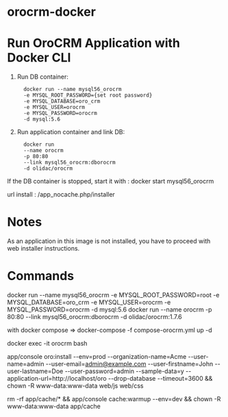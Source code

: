 # orocrm-docker

# Run OroCRM Application with Docker CLI
1. Run DB container:

         docker run --name mysql56_orocrm 
         -e MYSQL_ROOT_PASSWORD={set root password}
         -e MYSQL_DATABASE=oro_crm 
         -e MYSQL_USER=orocrm
         -e MYSQL_PASSWORD=orocrm 
         -d mysql:5.6


2. Run application container and link DB:

         docker run 
         --name orocrm
         -p 80:80
         --link mysql56_orocrm:dborocrm
         -d olidac/orocrm


If the DB container is stopped, start it with : docker start mysql56_orocrm

url install : /app_nocache.php/installer

# Notes
As an application in this image is not installed, you have to proceed with web installer instructions.

# Commands
docker run --name mysql56_orocrm -e MYSQL_ROOT_PASSWORD=root -e MYSQL_DATABASE=oro_crm -e MYSQL_USER=orocrm -e MYSQL_PASSWORD=orocrm -d mysql:5.6
docker run --name orocrm -p 80:80 --link mysql56_orocrm:dborocrm -d olidac/orocrm:1.7.6

with docker compose => docker-compose -f compose-orocrm.yml up -d

docker exec -it orocrm bash

app/console oro:install --env=prod --organization-name=Acme --user-name=admin --user-email=admin@example.com --user-firstname=John --user-lastname=Doe --user-password=admin --sample-data=y --application-url=http://localhost/oro --drop-database --timeout=3600 && chown -R www-data:www-data web/js web/css

rm -rf app/cache/* && app/console cache:warmup --env=dev && chown -R www-data:www-data app/cache